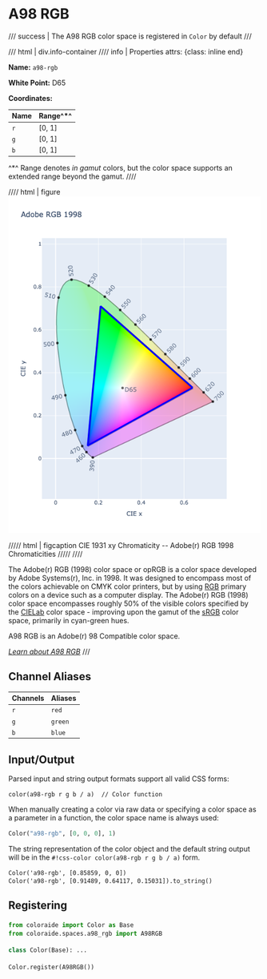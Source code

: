 # A98 RGB

/// success | The A98 RGB color space is registered in `Color` by default
///

/// html | div.info-container
//// info | Properties
    attrs: {class: inline end}

**Name:** `a98-rgb`

**White Point:** D65

**Coordinates:**

Name | Range^\*^
---- | -----
`r`  | [0, 1]
`g`  | [0, 1]
`b`  | [0, 1]

^\*^ Range denotes _in gamut_ colors, but the color space supports an extended range beyond the gamut.
////

//// html | figure
![A98 RGB](../images/a98-rgb.png)

///// html | figcaption
CIE 1931 xy Chromaticity -- Adobe(r) RGB 1998 Chromaticities
/////
////

The Adobe(r) RGB (1998) color space or opRGB is a color space developed by Adobe Systems(r), Inc. in 1998. It was
designed to encompass most of the colors achievable on CMYK color printers, but by using [RGB](./srgb.md) primary colors
on a device such as a computer display. The Adobe(r) RGB (1998) color space encompasses roughly 50% of the visible
colors specified by the [CIELab](./lab.md) color space - improving upon the gamut of the [sRGB](./srgb.md) color space,
primarily in cyan-green hues.

A98 RGB is an Adobe(r) 98 Compatible color space.

_[Learn about A98 RGB](https://en.wikipedia.org/wiki/Adobe_RGB_color_space)_
///

## Channel Aliases

Channels | Aliases
-------- | -------
`r`      | `red`
`g`      | `green`
`b`      | `blue`

## Input/Output

Parsed input and string output formats support all valid CSS forms:

```css-color
color(a98-rgb r g b / a)  // Color function
```

When manually creating a color via raw data or specifying a color space as a parameter in a function, the color
space name is always used:

```py
Color("a98-rgb", [0, 0, 0], 1)
```

The string representation of the color object and the default string output will be in the
`#!css-color color(a98-rgb r g b / a)` form.

```playground
Color('a98-rgb', [0.85859, 0, 0])
Color('a98-rgb', [0.91489, 0.64117, 0.15031]).to_string()
```

## Registering

```py
from coloraide import Color as Base
from coloraide.spaces.a98_rgb import A98RGB

class Color(Base): ...

Color.register(A98RGB())
```
